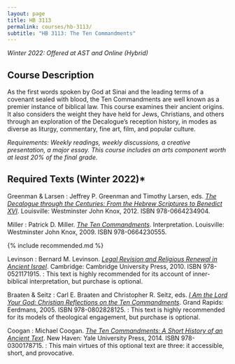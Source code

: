 ```yaml
---
layout: page
title: HB 3113
permalink: courses/hb-3113/
subtitle: "HB 3113: The Ten Commandments"
---
```


*Winter 2022: Offered at AST and Online (Hybrid)*

## Course Description

As the first words spoken by God at Sinai and the leading terms of a covenant sealed with blood, the Ten Commandments are well known as a premier instance of biblical law. This course examines their ancient origins. It also considers the weight they have held for Jews, Christians, and others through an exploration of the Decalogue’s reception history, in modes as diverse as liturgy, commentary, fine art, film, and popular culture.

*Requirements: Weekly readings, weekly discussions, a creative presentation, a major essay. This course includes an arts component worth at least 20% of the final grade.*

<!-- [Download the Syllabus (Winter 2018, v 3.0.x).](https://github.com/danieldriver/Syllabi/raw/master/HB/HB%203113(Int)-Ten%20Commandments-Driver%202018.pdf) -->

<!-- [Canvas LMS login](https://canvas.instructure.com/courses/1266151) -->

## Required Texts (Winter 2022)*

Greenman & Larsen
: Jeffrey P. Greenman and Timothy Larsen, eds. [*The Decalogue through the Centuries: From the Hebrew Scriptures to Benedict XVI*](https://amzn.to/3lU6qlG). Louisville: Westminster John Knox, 2012. ISBN 978-0664234904.

Miller
: Patrick D. Miller. [*The Ten Commandments*](http://amzn.to/2h1Jxe0). Interpretation. Louisville: Westminster John Knox, 2009. ISBN 978-0664230555.

{% include recommended.md %}

Levinson
: Bernard M. Levinson. [*Legal Revision and Religious Renewal in Ancient Israel*](https://amzn.to/3ASXbWQ). Cambridge: Cambridge University Press, 2010. ISBN 978-0521171915.
: This text is highly recommended for its account of inner-biblical interpretation, but purchase is optional.

Braaten & Seitz
: Carl E. Braaten and Christopher R. Seitz, eds. [*I Am the Lord Your God: Christian Reflections on the Ten Commandments*](http://amzn.to/2zKSEr4). Grand Rapids: Eerdmans, 2005. ISBN 978-0802828125.
: This text is highly recommended for its models of theological engagement, but purchase is optional.

Coogan
: Michael Coogan. [*The Ten Commandments: A Short History of an Ancient Text*](http://amzn.to/2zxu1gR). New Haven: Yale University Press, 2014. ISBN 978-0300178715.
: This main virtues of this optional text are three: it accessible, short, and provocative.

<!--
tk
: tk
: Order it in [Canada]() or the [USA]().
-->
